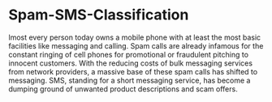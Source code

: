 # Spam-SMS-Classification
lmost every person today owns a mobile phone with at least the most basic facilities like messaging and calling. Spam calls are already infamous for the constant ringing of cell phones for promotional or fraudulent pitching to innocent customers. With the reducing costs of bulk messaging services from network providers, a massive base of these spam calls has shifted to messaging. SMS, standing for a short messaging service, has become a dumping ground of unwanted product descriptions and scam offers.
